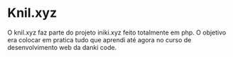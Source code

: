 
Knil.xyz
========

O knil.xyz faz parte do projeto iniki.xyz feito totalmente em php. O objetivo era colocar em pratica tudo que aprendi até agora no curso de desenvolvimento web da danki code.
